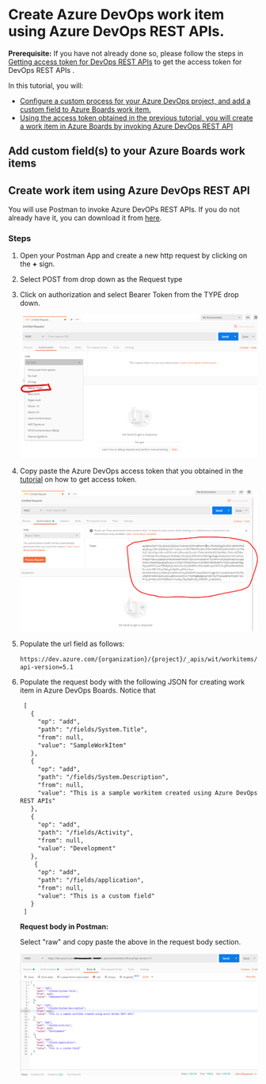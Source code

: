 # Create Azure DevOps work item using Azure DevOps REST APIs.  

**Prerequisite:** If you have not already done so, please follow the steps in [Getting access token for DevOps REST APIs][1] to get the access token for DevOps REST APIs . 

In this tutorial, you will:
- [Configure a custom process for your Azure DevOps project, and add a custom field to Azure Boards work item.](#u1)
- [Using the access token obtained in the previous tutorial, you will create a work item in Azure Boards by invoking Azure DevOps REST API](#u2)


## <a name="u1"> Add custom field(s) to your Azure Boards work items  
  
## <a name="u2"> Create work item using Azure DevOps REST API
  
  You will use Postman to invoke Azure DevOPs REST APIs. If you do not already have it, you can download it from [here][1].
  
  ### Steps  
  
  1. Open your Postman App and create a new http request by clicking on the **+** sign. 
  2. Select POST from drop down as the Request type
  3. Click on authorization and select Bearer Token from the TYPE drop down.  
     
     ![select bearer token](./images/select-bearer-token.png)  
  4. Copy paste the Azure DevOps access token that you obtained in the [tutorial][2] on how to get access token.  
      
     ![select bearer token](./images/bearer-token-entry.PNG)  
     
  5. Populate the url field as follows:
     
     ```
     https://dev.azure.com/{organization}/{project}/_apis/wit/workitems/$issue?api-version=5.1
     
     ```
  6. Populate the request body with the following JSON for creating work item in Azure DevOps Boards. Notice that 
  
     ```
      [
        {
          "op": "add",
          "path": "/fields/System.Title",
          "from": null,
          "value": "SampleWorkItem"
        },
        {
          "op": "add",
          "path": "/fields/System.Description",
          "from": null,
          "value": "This is a sample workitem created using Azure DevOps REST APIs"
        },
        {
          "op": "add",
          "path": "/fields/Activity",
          "from": null,
          "value": "Development"
        },
         {
          "op": "add",
          "path": "/fields/application",
          "from": null,
          "value": "This is a custom field"
        }
      ]
     ```
     **Request body in Postman:**
     
     Select "raw" and copy paste the above in the request body section.
     
      ![request body](./images/req-body.png) 








[1]:https://www.postman.com/downloads/
[2]:https://github.com/aj3705/AzureDevOps/blob/master/restapis/ado-authentication.md











[1]:https://github.com/aj3705/AzureDevOps/blob/master/restapis/ado-authentication.md
